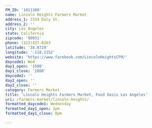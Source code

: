 ```yaml
---
FM_ID: '1011300'
name: Lincoln Heights Farmers Market
address_1: 2334 Daly St.
address_2: ''
city: Los Angeles
state: California
zipcode: '90031'
phone: (323)437-0203
latitude: '34.0729'
longitude: '-118.2152'
website: 'https://www.facebook.com/LincolnHeightsCFM/'
daycode1: Wed
day1_open: '1500'
day1_close: '2000'
daycode2: ''
day2_open: ''
day2_close: ''
category: Farmers Market
title: 'Lincoln Heights Farmers Market, Food Oasis Los Angeles'
uri: /farmers-market/lincoln-heights/
formatted_daycode1: Wednesday
formatted_day1_open: 3pm
formatted_day1_close: 8pm

---
```


